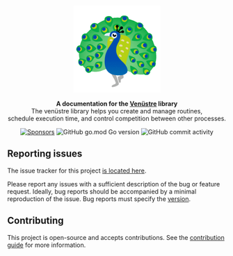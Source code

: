 <p align="center">
  <img src="docs/pavao.gif" width="200">
</p>

<p align="center">
<strong>A documentation for the <a href="https://venustre.vercel.app">Venüstre</a> library</strong><br/>
The venüstre library helps you create and manage routines,<br/>schedule execution time, and control competition between other processes.
</p>

<p align="center">
  <a href="https://github.com/sponsors/isaqueveras"><img src="https://img.shields.io/github/sponsors/isaqueveras" alt="Sponsors"/></a>
  <img src="https://img.shields.io/github/go-mod/go-version/isaqueveras/venustre" alt="GitHub go.mod Go version"/>
  <img alt="GitHub commit activity" src="https://img.shields.io/github/commit-activity/y/isaqueveras/venustre">
</p>

## Reporting issues

The issue tracker for this project [is located here](https://github.com/isaqueveras/venustre/issues).

Please report any issues with a sufficient description of the bug or feature request. Ideally, bug reports should be accompanied by a minimal reproduction of the issue.
Bug reports must specify the [version](https://github.com/isaqueveras/venustre/releases).

## Contributing
This project is open-source and accepts contributions. See the [contribution guide](https://github.com/isaqueveras/venustre/blob/main/CONTRIBUTING.md) for more information.
